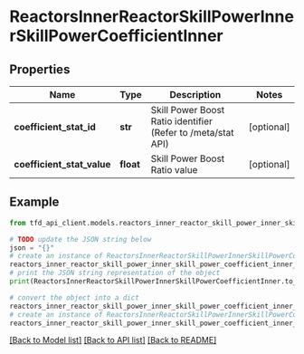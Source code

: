 # ReactorsInnerReactorSkillPowerInnerSkillPowerCoefficientInner


## Properties

Name | Type | Description | Notes
------------ | ------------- | ------------- | -------------
**coefficient_stat_id** | **str** | Skill Power Boost Ratio identifier (Refer to /meta/stat API) | [optional] 
**coefficient_stat_value** | **float** | Skill Power Boost Ratio value | [optional] 

## Example

```python
from tfd_api_client.models.reactors_inner_reactor_skill_power_inner_skill_power_coefficient_inner import ReactorsInnerReactorSkillPowerInnerSkillPowerCoefficientInner

# TODO update the JSON string below
json = "{}"
# create an instance of ReactorsInnerReactorSkillPowerInnerSkillPowerCoefficientInner from a JSON string
reactors_inner_reactor_skill_power_inner_skill_power_coefficient_inner_instance = ReactorsInnerReactorSkillPowerInnerSkillPowerCoefficientInner.from_json(json)
# print the JSON string representation of the object
print(ReactorsInnerReactorSkillPowerInnerSkillPowerCoefficientInner.to_json())

# convert the object into a dict
reactors_inner_reactor_skill_power_inner_skill_power_coefficient_inner_dict = reactors_inner_reactor_skill_power_inner_skill_power_coefficient_inner_instance.to_dict()
# create an instance of ReactorsInnerReactorSkillPowerInnerSkillPowerCoefficientInner from a dict
reactors_inner_reactor_skill_power_inner_skill_power_coefficient_inner_from_dict = ReactorsInnerReactorSkillPowerInnerSkillPowerCoefficientInner.from_dict(reactors_inner_reactor_skill_power_inner_skill_power_coefficient_inner_dict)
```
[[Back to Model list]](../README.md#documentation-for-models) [[Back to API list]](../README.md#documentation-for-api-endpoints) [[Back to README]](../README.md)


